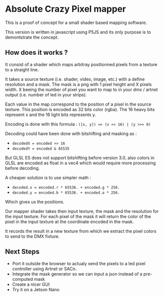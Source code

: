 # Absolute Crazy Pixel mapper

This is a proof of concept for a small shader based mapping software.

This version is written in javascript using P5JS and its only purpose is to demontstrate the concept.

## How does it works ?

It consist of a shader which maps arbitray positionned pixels from a texture to a straight line.

It takes a source texture (i.e. shader, video, image, etc.) with a define resolution and a mask. The mask is a png with 1 pixel height and X pixels width. X beeing the number of pixel you want to map to in your dmx / artnet output (i.e. number of led in your strips).

Each value in the map correspond to the position of a pixel in the source texture. This position is encoded as 32 bits color (rgba). The 16 heavy bits represent x and the 16 light bits represents y.

Encoding is done with this formula : `([x, y]) => (x << 16) | (y >>> 0)`

Decoding could have been done with bitshifting and masking as :
- `decodedX = encoded >> 16`
- `decodedY = encoded & 65535`

But GLSL ES does not support bitshifting before version 3.0, also colors in GLSL are encoded as float in a vec4 which would require more processing before decoding.

A cheaper solution is to use simpler math : 
- `decoded.x = encoded.r * 65536. + encoded.g * 256.`
- `decoded.y = encoded.b * 65536. + encoded.a * 256.`

Which gives us the positions.

Our mapper shader takes then input texture, the mask and the resolution for the input texture. For each pixel of the mask it will return the color of the pixel in the input texture at the coordinate encoded in the mask.

It records the result in a new texture from which we extract the pixel colors to send to the DMX fixture.

## Next Steps
- Port it outside the browser to actualy send the pixels to a led pixel controller using Artnet or SACn.
- Integrate the mask generator so we can input a json instead of a pre-computed mask
- Create a nicer GUI
- Try it on a Jetson Nano
